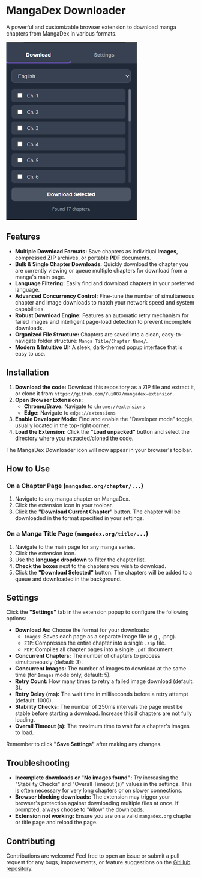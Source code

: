 # MangaDex Downloader

A powerful and customizable browser extension to download manga chapters from MangaDex in various formats.

![Extension Screenshot](extension.PNG)

## Features

-   **Multiple Download Formats:** Save chapters as individual **Images**, compressed **ZIP** archives, or portable **PDF** documents.
-   **Bulk & Single Chapter Downloads:** Quickly download the chapter you are currently viewing or queue multiple chapters for download from a manga's main page.
-   **Language Filtering:** Easily find and download chapters in your preferred language.
-   **Advanced Concurrency Control:** Fine-tune the number of simultaneous chapter and image downloads to match your network speed and system capabilities.
-   **Robust Download Engine:** Features an automatic retry mechanism for failed images and intelligent page-load detection to prevent incomplete downloads.
-   **Organized File Structure:** Chapters are saved into a clean, easy-to-navigate folder structure: `Manga Title/Chapter Name/`.
-   **Modern & Intuitive UI:** A sleek, dark-themed popup interface that is easy to use.

## Installation

1.  **Download the code:** Download this repository as a ZIP file and extract it, or clone it from `https://github.com/Yui007/mangadex-extension`.
2.  **Open Browser Extensions:**
    -   **Chrome/Brave:** Navigate to `chrome://extensions`
    -   **Edge:** Navigate to `edge://extensions`
3.  **Enable Developer Mode:** Find and enable the "Developer mode" toggle, usually located in the top-right corner.
4.  **Load the Extension:** Click the **"Load unpacked"** button and select the directory where you extracted/cloned the code.

The MangaDex Downloader icon will now appear in your browser's toolbar.

## How to Use

### On a Chapter Page (`mangadex.org/chapter/...`)

1.  Navigate to any manga chapter on MangaDex.
2.  Click the extension icon in your toolbar.
3.  Click the **"Download Current Chapter"** button. The chapter will be downloaded in the format specified in your settings.

### On a Manga Title Page (`mangadex.org/title/...`)

1.  Navigate to the main page for any manga series.
2.  Click the extension icon.
3.  Use the **language dropdown** to filter the chapter list.
4.  **Check the boxes** next to the chapters you wish to download.
5.  Click the **"Download Selected"** button. The chapters will be added to a queue and downloaded in the background.

## Settings

Click the **"Settings"** tab in the extension popup to configure the following options:

-   **Download As:** Choose the format for your downloads:
    -   `Images`: Saves each page as a separate image file (e.g., .png).
    -   `ZIP`: Compresses the entire chapter into a single `.zip` file.
    -   `PDF`: Compiles all chapter pages into a single `.pdf` document.
-   **Concurrent Chapters:** The number of chapters to process simultaneously (default: 3).
-   **Concurrent Images:** The number of images to download at the same time (for `Images` mode only, default: 5).
-   **Retry Count:** How many times to retry a failed image download (default: 3).
-   **Retry Delay (ms):** The wait time in milliseconds before a retry attempt (default: 1000).
-   **Stability Checks:** The number of 250ms intervals the page must be stable before starting a download. Increase this if chapters are not fully loading.
-   **Overall Timeout (s):** The maximum time to wait for a chapter's images to load.

Remember to click **"Save Settings"** after making any changes.

## Troubleshooting

-   **Incomplete downloads or "No images found":** Try increasing the "Stability Checks" and "Overall Timeout (s)" values in the settings. This is often necessary for very long chapters or on slower connections.
-   **Browser blocking downloads:** The extension may trigger your browser's protection against downloading multiple files at once. If prompted, always choose to "Allow" the downloads.
-   **Extension not working:** Ensure you are on a valid `mangadex.org` chapter or title page and reload the page.

## Contributing

Contributions are welcome! Feel free to open an issue or submit a pull request for any bugs, improvements, or feature suggestions on the [GitHub repository](https://github.com/Yui007/mangadex-extension).